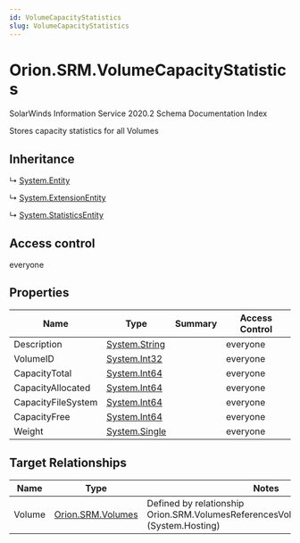 ```yaml
---
id: VolumeCapacityStatistics
slug: VolumeCapacityStatistics
---
```


# Orion.SRM.VolumeCapacityStatistics

SolarWinds Information Service 2020.2 Schema Documentation Index

Stores capacity statistics for all Volumes

## Inheritance

↳ [System.Entity](./../System/Entity)

↳ [System.ExtensionEntity](./../System/ExtensionEntity)

↳ [System.StatisticsEntity](./../System/StatisticsEntity)

## Access control

everyone

## Properties

| Name | Type | Summary | Access Control |
| ------ | ------ | ------ | ------ |
| Description | [System.String](https://docs.microsoft.com/en-us/dotnet/api/system.string) |  | everyone |
| VolumeID | [System.Int32](https://docs.microsoft.com/en-us/dotnet/api/system.int32) |  | everyone |
| CapacityTotal | [System.Int64](https://docs.microsoft.com/en-us/dotnet/api/system.int64) |  | everyone |
| CapacityAllocated | [System.Int64](https://docs.microsoft.com/en-us/dotnet/api/system.int64) |  | everyone |
| CapacityFileSystem | [System.Int64](https://docs.microsoft.com/en-us/dotnet/api/system.int64) |  | everyone |
| CapacityFree | [System.Int64](https://docs.microsoft.com/en-us/dotnet/api/system.int64) |  | everyone |
| Weight | [System.Single](https://docs.microsoft.com/en-us/dotnet/api/system.single) |  | everyone |

## Target Relationships

| Name | Type | Notes |
| ------ | ------ | ------ |
| Volume | [Orion.SRM.Volumes](./../Orion.SRM/Volumes) | Defined by relationship Orion.SRM.VolumesReferencesVolumeCapacityStatistics (System.Hosting) |

